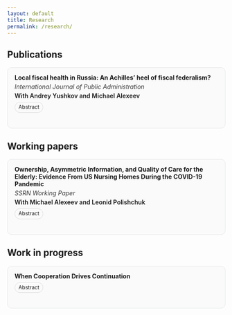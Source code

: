 ```yaml
---
layout: default
title: Research
permalink: /research/
---
```


<h2>Publications</h2>

<div class="pub-card">
  <div class="pub-header">
    <a class="pub-title" href="https://www.tandfonline.com/doi/full/10.1080/01900692.2024.2399133"><strong>Local fiscal health in Russia: An Achilles’ heel of fiscal federalism?</strong></a>
    <div class="publication-info">International Journal of Public Administration</div>
    <div class="author-names">With Andrey Yushkov and Michael Alexeev</div>
    <div class="button-group">
      <a class="mini-btn" onclick="toggleAbstract('abstract_local_fiscal_health')">Abstract</a>
    </div>
  </div>

  <div id="abstract_local_fiscal_health" class="abstract-container" aria-hidden="true">
    This article is the first attempt to systematically study local public finance in contemporary Russia. We document that local governments do not have sufficient own-source revenues, are increasingly more dependent on intergovernmental fiscal aid, lack access to market borrowing, and suffer from structural flaws in the design of intergovernmental fiscal relations. Additionally, we present the results of the modified Brown’s 10-point test to compare local fiscal health across the Russian regions. Finally, we assess the strength of local fiscal incentives in 2012–2021 and demonstrate that local governments in Russia lack capacity to foster local economic growth through the tax code.
  </div>
</div>

<h2>Working papers</h2>

<div class="pub-card">
  <div class="pub-header">
    <a class="pub-title" href="https://ssrn.com/abstract=4906864"><strong>Ownership, Asymmetric Information, and Quality of Care for the Elderly: Evidence From US Nursing Homes During the COVID-19 Pandemic</strong></a>
    <div class="publication-info">SSRN Working Paper</div>
    <div class="author-names">With Michael Alexeev and Leonid Polishchuk</div>
    <div class="button-group">
      <a class="mini-btn" onclick="toggleAbstract('abstract_nursing_homes')">Abstract</a>
    </div>
  </div>

  <div id="abstract_nursing_homes" class="abstract-container">
    A common cause of market failures is asymmetric information. For this reason, the reliance on market incentives and signals requires that quality of goods and services is properly observable and verifiable. This requirement is hard to meet in the case of credence goods, including most social services. In such environment, nonprofit providers can offer additional quality assurance compared to for-profit entities. When quality becomes better observable and verifiable, and hence could earn a market premium, market incentives are closer aligned with social welfare, and the quality gap expected between nonprofit and for-profit provision is likely to narrow. We explore this conjecture theoretically and empirically, using in the empirical part the case of US nursing homes during the COVID-19 pandemic. The pandemic supplied new tangible and publicly observable nursing home performance measures such as infection and death rates among residents. These measures could serve as care quality indicators, revealing aspects and attributes of the nursing home care that remained hidden before the pandemic. The data reveal significant initial gaps between for-profit and nonprofit nursing homes in COVID-19 infection rates. However, in the ensuing catching-up process triggered by increased transparency, these gaps steadily declined, eventually leading to statistical parity between two types of ownership. We explore the role of local market structure in the adjustment of nursing home industry to the pandemic; retroactively evaluate the reliability of the official ranking system in predicting nursing homes' performance; and look for evidence of sustainable learning-by-doing effect of the pandemic.
  </div>
</div>

<h2>Work in progress</h2>

<div class="pub-card">
  <div class="pub-header">
    <span class="pub-title"><strong>When Cooperation Drives Continuation</strong></span>
    <div class="button-group">
      <a class="mini-btn" onclick="toggleAbstract('abstract_WCDC')">Abstract</a>
    </div>
  </div>

  <div id="abstract_WCDC" class="abstract-container">
    This paper introduces a novel variant of the Indefinitely Repeated Prisoner’s Dilemma in which the probability of game continuation is endogenously determined by players’ actions. Theoretical analysis demonstrates that the cooperation reward and the probability of continuation following mutual cooperation function as substitutes when cooperation can be sustained as equilibrium - different combinations of these parameters can yield the same expected value from cooperation. To test the behavioral relevance of these dynamics, I conduct a laboratory experiment that varies both the reward from mutual cooperation and the continuation probability but only following mutual cooperation. The experimental results suggest that while both mechanisms promote cooperation, increasing the reward is likely a more effective lever than conditioning future interaction on mutual cooperation.
  </div>
</div>

<script>
function toggleAbstract(id) {
  var el = document.getElementById(id);
  el.style.display = (el.style.display === "block") ? "none" : "block";
  // Optional: scroll into view when opened
  if (el.style.display === "block") { el.scrollIntoView({ behavior: "smooth", block: "nearest" }); }
}
</script>

<style>
/* Card/box for each entry */
.pub-card{
  border: 1px solid #e5e7eb;
  border-radius: 10px;
  padding: 14px 16px;
  margin: 14px 0 18px;
  background: #fafafa;
}

/* Header area keeps buttons close to the text */
.pub-header{
  display: flex;
  flex-direction: column;
  gap: 4px;
}

/* Title and meta */
.pub-title{
  text-decoration: none;
}
.publication-info{
  font-style: italic;
  opacity: 0.85;
}
.author-names{
  font-weight: 600;
}

/* Tight inline button row directly under meta */
.button-group{
  display: flex;
  flex-wrap: wrap;
  gap: 6px;
  margin-top: 2px; /* keeps buttons very close to text */
}

/* Abstract toggle button */
.abstract-button{
  background: transparent;
  border: none;
  padding: 4px 8px;
  font-size: 14px;
  cursor: pointer;
  text-decoration: underline;
  color: #dc143c;
}
.abstract-button:hover{ color:#0056b3; }

/* Extra small link-buttons that sit next to the abstract button */
.mini-btn{
  display: inline-block;
  font-size: 12px;
  padding: 4px 8px;
  border-radius: 999px;
  border: 1px solid #ddd;
  text-decoration: none;
  line-height: 1.2;
}
.mini-btn:hover{ background:#f3f4f6; }

/* Abstract sits inside the same box */
.abstract-container{
  overflow: hidden;
  max-height: 0;          /* closed state */
  opacity: 0;
  transition: max-height 320ms ease, opacity 220ms ease;
  border-top: 1px dashed #e5e7eb;
  margin-top: 10px;
  padding-top: 10px;
}

</style>
